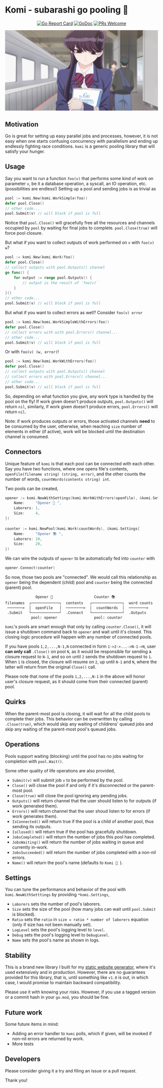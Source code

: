 # Komi - subarashi go pooling 🍡

<div id='badges' align='center'>

[![Go Report Card](https://goreportcard.com/badge/github.com/thecsw/komi)](https://goreportcard.com/report/github.com/thecsw/komi)
[![GoDoc](https://godoc.org/github.com/thecsw/komi?status.svg)](https://godoc.org/github.com/thecsw/komi)
[![PRs Welcome](https://img.shields.io/badge/PRs-welcome-brightgreen.svg?style=flat-square)](http://makeapullrequest.com)

</div>

![komi](komi.jpg)

## Motivation

Go is great for setting up easy parallel jobs and processes, however, it is not easy
when one starts confusing concurrency with parallelism and ending up endlessly fighting
race conditions. `komi` is a generic pooling library that will satisfy your hunger.

## Usage

Say you want to run a function `foo(v)` that performs some kind of work on parameter `v`,
be it a database operation, a syscall, an IO operation, etc. (possibilities are endless!)
Setting up a pool and sending jobs is as trivial as

```go
pool := komi.New(komi.WorkSimple(foo))
defer pool.Close()
// other code...
pool.Submit(v) // will block if pool is full
```

Notice that `pool.Close()` will gracefully free all the resources and channels occupied by
`pool` by waiting for final jobs to complete. `pool.Close(true)` will force pool closure.

But what if you want to collect outputs of work performed on `v` with `foo(v) w`?

```go
pool := komi.New(komi.Work(foo))
defer pool.Close()
// collect outputs with pool.Outputs() channel
go func() {
	for output := range pool.Outputs() {
		// output is the result of `foo(v)`
	}
}()
// other code...
pool.Submit(v) // will block if pool is full
```

But what if you want to collect errors as well? Consider `foo(v) error `

```go
pool := komi.New(komi.WorkSimpleWithErrors(foo))
defer pool.Close()
// collect errors with with pool.Errors() channel...
// other code...
pool.Submit(v) // will block if pool is full
```

Or with `foo(v) (w, error)`!

```go
pool := komi.New(komi.WorkWithErrors(foo))
defer pool.Close()
// collect outputs with pool.Outputs() channel
// collect errors with pool.Errors() channel...
// other code...
pool.Submit(v) // will block if pool is full
```

So, depending on what function you give, any work type is handled by the pool
on the fly! If work given doesn't produce outputs, `pool.Outputs()` will return `nil`,
similarly, if work given doesn't produce errors, `pool.Errors()` will return `nil`.

Note: if work produces outputs or errors, those activated channels **need** to be consumed
by the user, otherwise, when reaching `size` number of elements in either (if active), work
will be blocked until the destination channel is consumed.

## Connectors

Unique feature of `komi` is that each pool can be connected with each other. Say you have two
functions, where one opens file's contents, `openFile(filename string) (string, error)`,
and the other counts the number of words, `countWords(contents string) int`.

Two pools can be created,

```go
opener := komi.NewWithSettings(komi.WorkWithErrors(openFile), &komi.Settings{
	Name:     "Opener 📂 ",
	Laborers: 1,
	Size:     4,
})

counter := komi.NewPool(komi.Work(countWords), &komi.Settings{
	Name:     "Opener 📚 ",
	Laborers: 10,
	Size:     20,
})
```

We can wire the outputs of `opener` to be automatically fed into `counter` with

```go
opener.Connect(counter)
```

So now, those two pools are "connected". We would call this relationship as `opener` being
the dependent (child) pool and `counter` being the connected (parent) pool.

```
              Opener 📂                   Counter 📚
filenames  ┌─────────────┐  contents   ┌──────────────┐  word counts
 ───────>  │  openFile   │  ────────>  │  countWords  │  ────────>
 .Submit   └─────────────┘  .Connect   └──────────────┘  .Outputs
            pool: opener                 pool: counter 
```

`komi`'s pools are smart enough that only by calling `counter.Close()`, it will issue a shutdown
command back to `opener` and wait until it's closed. This closing logic procedure will happen with
any number of connected pools.

If you have pools `1,2,...,N-1,N` connected in form `1->2->...->N-1->N`, user **can only call**
`.Close()` on pool `N`, as it would be responsible for sending a closure request to `N-1`, and 
so on until `2` sends the shutdown request to `1`. When `1` is closed, the closure will resume
on `2`, up until `N-1` and `N`, where the latter will return from the original `Close()` call.

Please note that none of the pools `1,2,...,N-1` in the above will honor user's closure request,
as it should come from their connected (parent) pool.

## Quirks

When the parent-most pool is closing, it will wait for all the child pools to complete their jobs.
This behavior can be overwritten by calling `.Close(true)`, which would skip any waiting of childrens'
queued jobs and skip any waiting of the parent-most pool's queued jobs.

## Operations

Pools support waiting (blocking) until the pool has no jobs waiting for completion with `pool.Wait()`.

Some other quality of life operations are also provided,

- `Submit(v)` will submit job `v` to be performed by the pool. 
- `Close()` will close the pool if and only if it's disconnected or the parent-most pool.
- `Close(true)` will close the pool ignoring any pending jobs.
- `Outputs()` will return channel that the user should listen to for outputs (if work generated them).
- `Errors()` will return channel that the user shoud listen to for errors (if work generates them).
- `IsConnected()` will return true if the pool is a child of another pool, thus sending its outputs.
- `IsClosed()` will return true if the pool has gracefully shutdown.
- `JobsCompleted()` will return the number of jobs this pool has completed.
- `JobsWaiting()` will return the number of jobs waiting in queue and currently in-work.
- `JobsSucceeded()` will return the number of jobs completed with a non-nil errors.
- `Name()` will return the pool's name (defaults to `Komi 🍡 `).

## Settings

You can tune the performance and behavior of the pool with `komi.NewWithSetttings` by providing `*komi.Settings`,

- `Laborers` sets the number of pool's laborers.
- `Size` sets the size of the pool (how many jobs can wait until `pool.Submit` is blocked).
- `Ratio` sets the `ratio` in `size = ratio * number of laborers` equation (only if size has not been manually set).
- `LogLevel` sets the pool's logging level to `level`.
- `Debug` sets the pool's logging level to `DebugLevel`.
- `Name` sets the pool's name as shown in logs.

## Stability

This is a brand new library I built for my [static website generator](https://github.com/thecsw/darkness),
where it's used extensively and in production. However, there are no guarantees provided for this library,
that is, until something like `v1.0` is out, in which case, I would promise to maintain backward compatibility.

Please use it with knowing your risks. However, if you use a tagged version or a commit hash in your `go.mod`,
you should be fine.

## Future work

Some future items in mind:

- Adding an error handler to `komi` polls, which if given, will be invoked if non-nil errors are returned by work.
- More tests

## Developers

Please consider giving it a try and filing an issue or a pull request.

Thank you!
